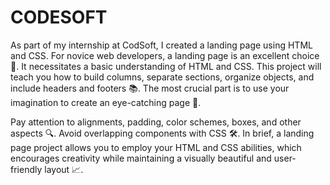 # CODESOFT

As part of my internship at CodSoft, I created a landing page using HTML and CSS. For novice web developers, a landing page is an excellent choice 🌱. It necessitates a basic understanding of HTML and CSS. This project will teach you how to build columns, separate sections, organize objects, and include headers and footers 📚. The most crucial part is to use your imagination to create an eye-catching page 🎨.

Pay attention to alignments, padding, color schemes, boxes, and other aspects 🔍. Avoid overlapping components with CSS 🛠️. In brief, a landing page project allows you to employ your HTML and CSS abilities, which encourages creativity while maintaining a visually beautiful and user-friendly layout 📈.
